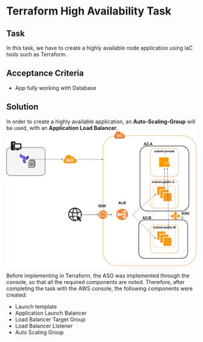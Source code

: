 # Terraform High Availability Task

## Task
In this task, we have to create a highly available node application using IaC tools such as Terraform.

## Acceptance Criteria
- App fully working with Database


## Solution
In order to create a highly available application, an **Auto-Scaling-Group** will be used, with an **Application Load Balancer**.
![High Availability App Architecture](terraform_availability_architecture.jpg)

Before implementing in Terraform, the ASG was implemented through the console, so that all the required components are noted.
Therefore, after completing the task with the AWS console, the following components were created:
- Launch template
- Application Launch Balancer
- Load Balancer Target Group
- Load Balancer Listener
- Auto Scaling Group


